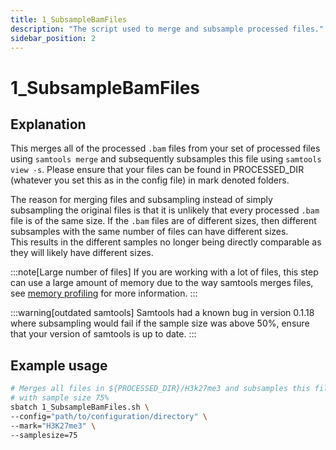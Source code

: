 ```yaml
---
title: 1_SubsampleBamFiles
description: "The script used to merge and subsample processed files."
sidebar_position: 2
---
```


# 1_SubsampleBamFiles

## Explanation

This merges all of the processed `.bam` files from your set of processed files
using `samtools merge` and subsequently subsamples this file using 
`samtools view -s`. Please ensure that your files can be found in 
PROCESSED_DIR (whatever you set this as in the config file) in mark denoted
folders.

The reason for merging files and subsampling instead of simply subsampling the 
original files is that it is unlikely that every processed `.bam` file is of 
the same size. If the `.bam` files are of different sizes, then different 
subsamples with the same number of files can have different sizes.
\
This results in the different samples no longer being directly comparable as 
they will likely have different sizes.

:::note[Large number of files]
If you are working with a lot of files, this step can use a large amount of 
memory due to the way samtools merges files, see [memory profiling](/ChromOptimise/Memory-Profiling.md) for more information.
:::

:::warning[outdated samtools]
Samtools had a known bug in version 0.1.18 where subsampling would fail if the 
sample size was above 50%, ensure that your version of samtools is up to date.
:::

## Example usage

```bash
# Merges all files in ${PROCESSED_DIR}/H3k27me3 and subsamples this file
# with sample size 75%
sbatch 1_SubsampleBamFiles.sh \
--config="path/to/configuration/directory" \
--mark="H3K27me3" \
--samplesize=75
```
